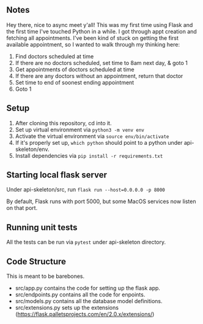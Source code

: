 ## Notes

Hey there, nice to async meet y'all! This was my first time using Flask and the first time I've touched Python in a while. I got through appt creation and fetching all appointments. I've been kind of stuck on getting the first available appointment, so I wanted to walk through my thinking here:

1. Find doctors scheduled at time
2. If there are no doctors scheduled, set time to 8am next day, & goto 1
3. Get appointments of doctors scheduled at time
4. If there are any doctors without an appointment, return that doctor
5. Set time to end of soonest ending appointment
6. Goto 1

## Setup

1. After cloning this repository, cd into it.
2. Set up virtual environment via `python3 -m venv env`
3. Activate the virtual environment via `source env/bin/activate`
4. If it's properly set up, `which python` should point to a python under api-skeleton/env.
5. Install dependencies via `pip install -r requirements.txt`

## Starting local flask server

Under api-skeleton/src, run `flask run --host=0.0.0.0 -p 8000`

By default, Flask runs with port 5000, but some MacOS services now listen on that port.

## Running unit tests

All the tests can be run via `pytest` under api-skeleton directory.

## Code Structure

This is meant to be barebones.

- src/app.py contains the code for setting up the flask app.
- src/endpoints.py contains all the code for enpoints.
- src/models.py contains all the database model definitions.
- src/extensions.py sets up the extensions (https://flask.palletsprojects.com/en/2.0.x/extensions/)
